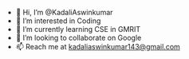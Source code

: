 - 👋 Hi, I’m @KadaliAswinkumar
- 👀 I’m interested in Coding 
- 🌱 I’m currently learning CSE in GMRIT
- 💞️ I’m looking to collaborate on Google
- 📫  Reach me at kadaliaswinkumar143@gmail.com
